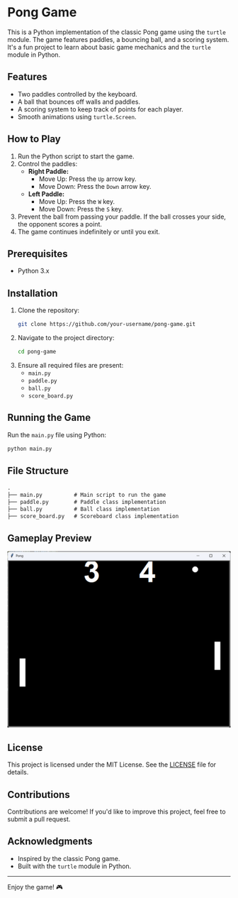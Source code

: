 # Pong Game

This is a Python implementation of the classic Pong game using the `turtle` module. The game features paddles, a bouncing ball, and a scoring system. It's a fun project to learn about basic game mechanics and the `turtle` module in Python.

## Features
- Two paddles controlled by the keyboard.
- A ball that bounces off walls and paddles.
- A scoring system to keep track of points for each player.
- Smooth animations using `turtle.Screen`.

## How to Play
1. Run the Python script to start the game.
2. Control the paddles:
   - **Right Paddle:**
     - Move Up: Press the `Up` arrow key.
     - Move Down: Press the `Down` arrow key.
   - **Left Paddle:**
     - Move Up: Press the `W` key.
     - Move Down: Press the `S` key.
3. Prevent the ball from passing your paddle. If the ball crosses your side, the opponent scores a point.
4. The game continues indefinitely or until you exit.

## Prerequisites
- Python 3.x

## Installation
1. Clone the repository:
   ```bash
   git clone https://github.com/your-username/pong-game.git
   ```
2. Navigate to the project directory:
   ```bash
   cd pong-game
   ```
3. Ensure all required files are present:
   - `main.py`
   - `paddle.py`
   - `ball.py`
   - `score_board.py`

## Running the Game
Run the `main.py` file using Python:
```bash
python main.py
```

## File Structure
```
.
├── main.py          # Main script to run the game
├── paddle.py        # Paddle class implementation
├── ball.py          # Ball class implementation
├── score_board.py   # Scoreboard class implementation
```

## Gameplay Preview
![Pong Game Demo](https://github.com/nishnarudkar/PongGame/blob/main/Game_Preview.png)  


## License
This project is licensed under the MIT License. See the [LICENSE](LICENSE) file for details.

## Contributions
Contributions are welcome! If you'd like to improve this project, feel free to submit a pull request.

## Acknowledgments
- Inspired by the classic Pong game.
- Built with the `turtle` module in Python.

---
Enjoy the game! 🎮
